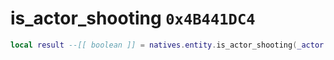 # is_actor_shooting `0x4B441DC4`

```lua
local result --[[ boolean ]] = natives.entity.is_actor_shooting(_actor --[[ integer ]])
```